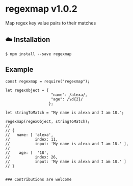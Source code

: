 # regexmap v1.0.2

Map regex key value pairs to their matches

## :cloud: Installation

```
$ npm install --save regexmap
```

## Example

```
const regexmap = require("regexmap");

let regexObject = {
                    "name": /alexa/, 
                    "age": /\d{2}/ 
                   };

let stringToMatch = "My name is alexa and I am 18.";

regexmap(regexObject, stringToMatch);
//
// {
//   name: [ 'alexa', 
//           index: 11, 
//           input: 'My name is alexa and I am 18.' ],
// 
//    age: [  '18',
//           index: 26,
//           input: 'My name is alexa and I am 18.' ]
// }


### Contributions are welcome
